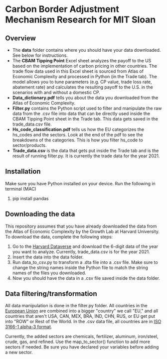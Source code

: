 # Carbon Border Adjustment Mechanism Research for MIT Sloan

## Overview
- The **data** folder contains where you should have your data downloaded. See below for instructions.
- The **CBAM Tipping Point** Excel sheet analyzes the payoff to the US based on the implementation of carbon pricing in other countries. The trade flow data used in this Excel sheet is sourced from Atlas of Economic Complexity and processed in Python (in the Trade tab). The model allows you to tune parameters (e.g. CP value, trade loss rate, abatement rate) and calculates the resulting payoff to the U.S. in the scenarios with and without a domestic CP.
- **Data_dictionary.pdf** tells you about the data you downloaded from the Atlas of Economic Complexity.
- **Filter.py** contains the Python script used to filter and manipulate the raw data from the .csv file into data that can be directly used inside the CBAM Tipping Point sheet in the Trade tab. This data gets saved in the trade_data.csv file.
- **Hs_code_classification.pdf** tells us how the EU categorizes the hs_codes and the sectors. Look at the end of the pdf to see the breakdowns of the categories. This is how you filter hs_code to sector/products.
- **Trade_data.csv** is the data that gets put inside the Trade tab and is the result of running filter.py. It is currently the trade data for the year 2021.

## Installation

Make sure you have Python installed on your device. Run the following in terminal (MAC)

1) pip install pandas

## Downloading the data

This repository assumes that you have already downloaded the data from the Atlas of Economic Complexity by the Growth Lab at Harvard University. To download the data, complete the following steps:

1) Go to the [Harvard Dataverse](https://dataverse.harvard.edu/dataset.xhtml?persistentId=doi:10.7910/DVN/T4CHWJ) and download the 6-digit data of the year you want to analyze. Currently, trade_data.csv is for the year 2021.
2) Insert the data into the data folder.
3) Run data_to_csv.py to transform a .dta file into a .csv file. Make sure to change the string names inside the Python file to match the string names of the files you downloaded.
4) Now you should have the data in a .csv file saved inside the data folder.

## Data filtering/transformation

All data manipulation is done in the filter.py folder. All countries in the [European Union](https://en.wikipedia.org/wiki/European_Union) are combined into a bigger "country" we call "EU," and all countries that aren't USA, CAN, MEX, BRA, IND, CHN, RUS, or EU get put into "ROW" or Rest of the World. In the .csv data file, all countries are in [ISO 3166-1 alpha-3 format](https://en.wikipedia.org/wiki/ISO_3166-1_alpha-3).

Currently, the added sectors are chemicals, fertilizer, aluminum, iron/steel, crude, gas, and refined. Use the map_to_sector() function to add more sectors if needed. Be sure you have declared your variables before adding a new sector.
